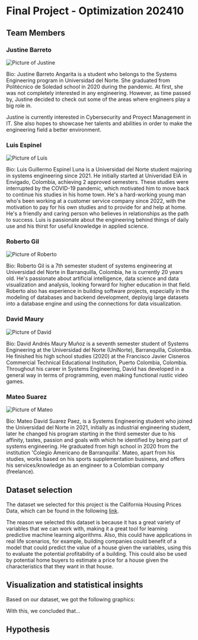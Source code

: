 # Final Project - Optimization 202410

## Team Members

### Justine Barreto

![Picture of Justine](assets/TeamPictures/Justine.jpeg)

Bio: Justine Barreto Angarita is a student who belongs to the Systems Engineering program in Universidad del Norte. She graduated from Politécnico de Soledad school in 2020 during the pandemic. At first, she was not completely interested in any engineering. However, as time passed by, Justine decided to check out some of the areas where engineers play a big role in. 

Justine is currently interested in Cybersecurity and Proyect Management in IT. She also hopes to showcase her talents and abilities in order to make the engineering field a better environment.

### Luis Espinel

![Picture of Luis](assets/TeamPictures/Luis.jpeg)

Bio: Luis Guillermo Espinel Luna is a Universidad del Norte student majoring in systems engineering since 2021. He initially started at Univeridad EIA in Envigado, Colombia, achieving 2 approved semesters. These studies were interrupted by the COVID-19 pandemic, which motivated him to move back to continue his studies in his home town. He's a hard-working young man who's been working at a customer service company since 2022, with the motivation to pay for his own studies and to provide for and help at home. He's a friendly and caring person who believes in relationships as the path to success. Luis is passionate about the engineering behind things of daily use and his thirst for useful knowledge in applied science.

### Roberto Gil

![Picture of Roberto](assets/TeamPictures/Roberto.jpeg)

Bio: Roberto Gil is a 7th semester student of systems engineering at Universidad del Norte in Barranquilla, Colombia, he is currently 20 years old. He's passionate about artificial intelligence, data science and data visualization and analysis, looking forward for higher education in that field. Roberto also has experience in building software projects, especially in the modeling of databases and backend development, deployig large datasets into a database engine and using the connections for data visualization. 

### David Maury

![Picture of David](assets/TeamPictures/David.jpeg)

Bio: David Andrés Maury Muñoz is a seventh semester student of Systems Engineering at the Universidad del Norte (UniNorte), Barranquilla, Colombia. He finished his high school studies (2020) at the Francisco Javier Cisneros Commercial Technical Educational Institution, Puerto Colombia, Colombia. Throughout his career in Systems Engineering, David has developed in a general way in terms of programming, even making functional rustic video games.

### Mateo Suarez

![Picture of Mateo](assets/TeamPictures/Mateo.jpeg)

Bio: Mateo David Suarez Paez, is a Systems Engineering student who joined the Universidad del Norte in 2021, initially as
industrial engineering student, later he changed his program starting in the third semester due to his affinity, tastes, passion
and goals with which he identified by being part of systems engineering. He graduated from high school in 2020 from the institution 'Colegio Americano de Barranquilla'.
Mateo, apart from his studies, works based on his sports supplementation business, and offers his services/knowledge as an engineer to a Colombian company (freelance).

## Dataset selection

The dataset we selected for this project is the California Housing Prices Data, which can be found in the following [link](https://www.kaggle.com/datasets/fedesoriano/california-housing-prices-data-extra-features/code).

The reason we selected this dataset is because it has a great variety of variables that we can work with, making it a great tool for learning predictive machine learning algorithms. Also, this could have applications in real life scenarios, for example, building companies could benefit of a model that could predict the value of a house given the variables, using this to evaluate the potential profitability of a building. This could also be used by potential home buyers to estimate a price for a house given the characteristics that they want in that house.

## Visualization and statistical insights

Based on our dataset, we got the following graphics:


With this, we concluded that...

## Hypothesis 

